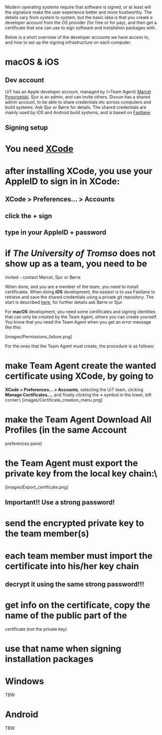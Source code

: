 Modern operating systems require that software is signed, or at least will the
signature make the user experience better and more trustworthy. The details vary
from system to system, but the basic idea is that you create a developer account
from the OS provider (for free or for pay), and then get a certificate that one
can use to sign software and installation packages with.


Below is a short overview of the developer accounts we have access to, and how
to set up the signing infrastructure on each computer.


# macOS & iOS


## Dev account


UiT has an Apple developer account, managed by (=Team Agent)
[Marcel Pogorzelski](https://uit.no/om/enhet/ansatte/person?p_document_id=334103&p_dimension_id=88226).
Sjur is an admin, and can invite others. Divvun has a shared admin account, to
be able to share credentials etc across computers and build systems. Ask Sjur or
Børre for details. The shared credentials are mainly used by iOS and Android
build systems, and is based on [Fastlane](https://fastlane.tools).


## Signing setup


# You need [XCode](https://itunes.apple.com/us/app/xcode/id497799835?mt=12)
# after installing XCode, you use your AppleID to sign in in XCode:
##  **XCode > Preferences… > Accounts**
## click the **+** sign
## type in your AppleID + password
# if *The University of Tromso* does not show up as a team, you need to be
  invited - contact Marcel, Sjur or Børre


When done, and you are a member of the team, you need to install certificates.
When doing **iOS** development, the easiest is to use Fastlane to retrieve and
save the shared credentials using a private git repository. The start is
described [here](AccessToPrivateGit.html), for further details ask Børre or Sjur.


For **macOS** development, you need some certificates and signing identities
that can only be created by the Team Agent, others you can create yourself. You
know that you need the Team Agent when you get an error message like this:


[images/Permissions_failure.png]


For the ones that the Team Agent must create, the procedure is as follows:


# make Team Agent create the wanted certificate using XCode, by going to
  **XCode > Preferences… > Accounts**, selecting the UiT team, clicking
  **Manage Certificates…**, and finally clicking the **+** symbol in the
  lower, left corner:\\
  [images/Certificate_creation_menu.png]
# make the Team Agent **Download All Profiles** (in the same Account
  preferences pane)
# the Team Agent must export the private key from the local key chain:\\
  [images/Export_certificate.png]
## **Important!!** Use a strong password!
# send the encrypted private key to the team member(s)
# each team member must import the certificate into his/her key chain
## decrypt it using the same strong password!!!
# get info on the certificate, copy the name of the public part of the
  certificate (not the private key)
# use that name when signing installation packages


# Windows


TBW


# Android


TBW
